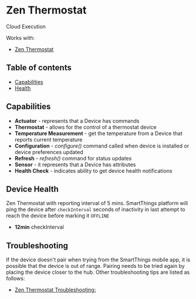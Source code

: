 # Zen Thermostat

Cloud Execution

Works with: 

* [Zen Thermostat](https://www.smartthings.com/works-with-smartthings/zen/zen-thermostat)

## Table of contents

* [Capabilities](#capabilities)
* [Health](#device-health)

## Capabilities

* **Actuator** - represents that a Device has commands
* **Thermostat** - allows for the control of a thermostat device
* **Temperature Measurement** - get the temperature from a Device that reports current temperature
* **Configuration** - _configure()_ command called when device is installed or device preferences updated
* **Refresh** - _refresh()_ command for status updates
* **Sensor** - it represents that a Device has attributes
* **Health Check** - indicates ability to get device health notifications

## Device Health

Zen Thermostat with reporting interval of 5 mins.
SmartThings platform will ping the device after `checkInterval` seconds of inactivity in last attempt to reach the device before marking it `OFFLINE` 

* __12min__ checkInterval


## Troubleshooting

If the device doesn't pair when trying from the SmartThings mobile app, it is possible that the device is out of range.
Pairing needs to be tried again by placing the device closer to the hub.
Other troubleshooting tips are listed as follows:
* [Zen Thermostat Troubleshooting:](https://support.smartthings.com/hc/en-us/articles/204356564-Zen-Thermostat)
